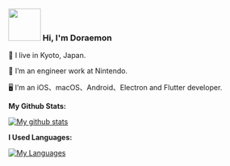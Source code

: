 <!--<h3>
 <img src="assets/hello.gif" width="64"/>
  Hi, I'm Doraemon
</h3>-->

<!--<h3>
 <img src="assets/drag.gif" width="64"/>
  Hi, I'm Doraemon
</h3>-->

<h3>
 <img src="https://p.ipic.vip/0zcwds.gif" width="64"/>
  Hi, I'm Doraemon
</h3>

📍 I live in Kyoto, Japan.

🏢 I’m an engineer work at Nintendo.

🖥 I’m an iOS、macOS、Android、Electron and Flutter developer.

**My Github Stats:**

[![My github stats](https://github-readme-stats.vercel.app/api?username=magicdoraemon&count_private=true&show_icons=true&theme=buefy&hide=contribs,prs,issues)](https://github.com/magicdoraemon) 

**I Used Languages:**

[![My Languages](https://github-readme-stats.vercel.app/api/top-langs/?username=magicdoraemon&layout=compact&langs_count=8&theme=buefy)](https://github.com/magicdoraemon)

